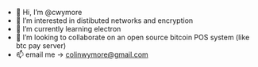- 👋 Hi, I’m @cwymore
- 👀 I’m interested in distibuted networks and encryption
- 🌱 I’m currently learning electron
- 💞️ I’m looking to collaborate on an open source bitcoin POS system (like btc pay server)
- 📫 email me -> colinwymore@gmail.com

<!---
cwymore/cwymore is a ✨ special ✨ repository because its `README.md` (this file) appears on your GitHub profile.
You can click the Preview link to take a look at your changes.
--->
